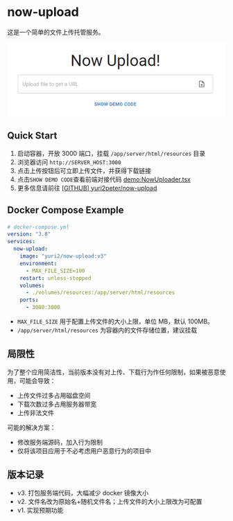 # now-upload

这是一个简单的文件上传托管服务。

![app.png](https://raw.githubusercontent.com/yuri2peter/now-upload/main/docs/assets/app.png)

## Quick Start

1. 启动容器，开放 3000 端口，挂载 `/app/server/html/resources` 目录
2. 浏览器访问 `http://SERVER_HOST:3000`
3. 点击上传按钮后可立即上传文件，并获得下载链接
4. 点击`SHOW DEMO CODE`查看前端对接代码 [demo:NowUploader.tsx](https://github.com/yuri2peter/now-upload/blob/main/frontend/src/components/NowUploader.tsx)
5. 更多信息请前往 [[GITHUB] yuri2peter/now-upload](https://github.com/yuri2peter/now-upload)

## Docker Compose Example

```yml
# docker-compose.yml
version: "3.8"
services:
  now-upload:
    image: "yuri2/now-upload:v3"
    environment:
      - MAX_FILE_SIZE=100
    restart: unless-stopped
    volumes:
      - ./volumes/resources:/app/server/html/resources
    ports:
      - 3000:3000
```

- `MAX_FILE_SIZE` 用于配置上传文件的大小上限，单位 MB，默认 100MB。
- `/app/server/html/resources` 为容器内的文件存储位置，建议挂载

## 局限性

为了整个应用简洁性，当前版本没有对上传、下载行为作任何限制，如果被恶意使用，可能会导致：

- 上传文件过多占用磁盘空间
- 下载次数过多占用服务器带宽
- 上传非法文件

可能的解决方案：

- 修改服务端源码，加入行为限制
- 仅将该项目应用于不必考虑用户恶意行为的项目中

## 版本记录

- v3. 打包服务端代码，大幅减少 docker 镜像大小
- v2. 文件名改为原始名+随机文件名；上传文件的大小上限改为可配置
- v1. 实现预期功能
